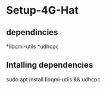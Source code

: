 # Setup-4G-Hat
## dependincies
*libqmi-utils
*udhcpc
## Intalling dependencies
sudo apt install libqmi-utils && udhcpc
